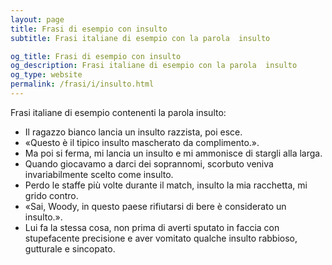 ```yaml
---
layout: page
title: Frasi di esempio con insulto 
subtitle: Frasi italiane di esempio con la parola  insulto

og_title: Frasi di esempio con insulto 
og_description: Frasi italiane di esempio con la parola  insulto
og_type: website
permalink: /frasi/i/insulto.html
---
```


Frasi italiane di esempio contenenti la parola insulto:


- Il ragazzo bianco lancia un insulto razzista, poi esce.
- «Questo è il tipico insulto mascherato da complimento.».
- Ma poi si ferma, mi lancia un insulto e mi ammonisce di stargli alla larga.
- Quando giocavamo a darci dei soprannomi, scorbuto veniva invariabilmente scelto come insulto.
- Perdo le staffe più volte durante il match, insulto la mia racchetta, mi grido contro.
- «Sai, Woody, in questo paese rifiutarsi di bere è considerato un insulto.».
- Lui fa la stessa cosa, non prima di averti sputato in faccia con stupefacente precisione e aver vomitato qualche insulto rabbioso, gutturale e sincopato.
